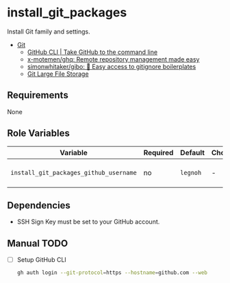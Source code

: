 # install_git_packages

Install Git family and settings.

- [Git](https://git-scm.com/)
  - [GitHub CLI | Take GitHub to the command line](https://cli.github.com/)
  - [x-motemen/ghq: Remote repository management made easy](https://github.com/x-motemen/ghq)
  - [simonwhitaker/gibo: 🤫 Easy access to gitignore boilerplates](https://github.com/simonwhitaker/gibo)
  - [Git Large File Storage](https://git-lfs.com/)

## Requirements

None

## Role Variables

| Variable                | Required | Default | Choices                   | Comments                                 |
|-------------------------|----------|---------|---------------------------|------------------------------------------|
| `install_git_packages_github_username`                     | no       | `legnoh`   | -               | Your github username                         |

## Dependencies

- SSH Sign Key must be set to your GitHub account.

## Manual TODO

- [ ] Setup GitHub CLI
  ```sh
  gh auth login --git-protocol=https --hostname=github.com --web
  ```
